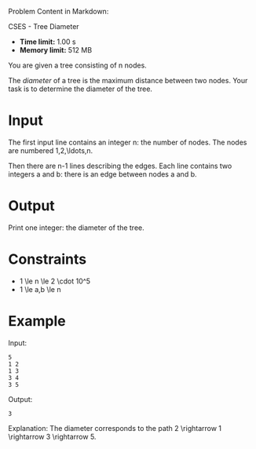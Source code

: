 Problem Content in Markdown:


CSES \- Tree Diameter




* **Time limit:** 1\.00 s
* **Memory limit:** 512 MB




You are given a tree consisting of n nodes.


The *diameter* of a tree is the maximum distance between two nodes. Your task is to determine the diameter of the tree.


Input
=====


The first input line contains an integer n: the number of nodes. The nodes are numbered 1,2,\\ldots,n.


Then there are n\-1 lines describing the edges. Each line contains two integers a and b: there is an edge between nodes a and b.


Output
======


Print one integer: the diameter of the tree.


Constraints
===========


* 1 \\le n \\le 2 \\cdot 10^5
* 1 \\le a,b \\le n


Example
=======


Input:



```
5
1 2
1 3
3 4
3 5

```

Output:



```
3

```

Explanation: The diameter corresponds to the path 2 \\rightarrow 1 \\rightarrow 3 \\rightarrow 5.


 
